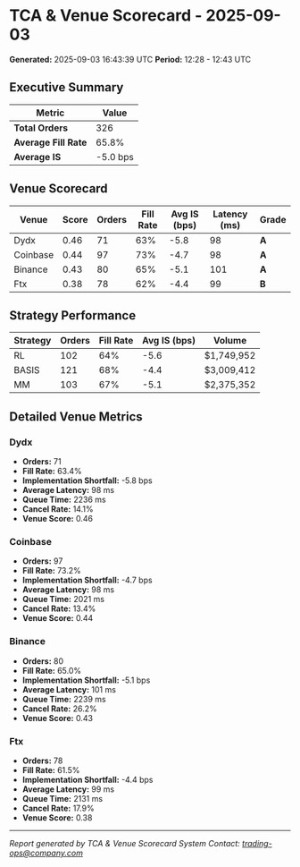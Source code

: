 # TCA & Venue Scorecard - 2025-09-03

**Generated:** 2025-09-03 16:43:39 UTC
**Period:** 12:28 - 12:43 UTC

## Executive Summary

| Metric | Value |
|--------|-------|
| **Total Orders** | 326 |
| **Average Fill Rate** | 65.8% |
| **Average IS** | -5.0 bps |

## Venue Scorecard

| Venue | Score | Orders | Fill Rate | Avg IS (bps) | Latency (ms) | Grade |
|-------|-------|--------|-----------|--------------|--------------|-------|
| Dydx | 0.46 | 71 | 63% | -5.8 | 98 | **A** |
| Coinbase | 0.44 | 97 | 73% | -4.7 | 98 | **A** |
| Binance | 0.43 | 80 | 65% | -5.1 | 101 | **A** |
| Ftx | 0.38 | 78 | 62% | -4.4 | 99 | **B** |

## Strategy Performance

| Strategy | Orders | Fill Rate | Avg IS (bps) | Volume |
|----------|--------|-----------|--------------|--------|
| RL | 102 | 64% | -5.6 | $1,749,952 |
| BASIS | 121 | 68% | -4.4 | $3,009,412 |
| MM | 103 | 67% | -5.1 | $2,375,352 |

## Detailed Venue Metrics

### Dydx

- **Orders:** 71
- **Fill Rate:** 63.4%
- **Implementation Shortfall:** -5.8 bps
- **Average Latency:** 98 ms
- **Queue Time:** 2236 ms
- **Cancel Rate:** 14.1%
- **Venue Score:** 0.46

### Coinbase

- **Orders:** 97
- **Fill Rate:** 73.2%
- **Implementation Shortfall:** -4.7 bps
- **Average Latency:** 98 ms
- **Queue Time:** 2021 ms
- **Cancel Rate:** 13.4%
- **Venue Score:** 0.44

### Binance

- **Orders:** 80
- **Fill Rate:** 65.0%
- **Implementation Shortfall:** -5.1 bps
- **Average Latency:** 101 ms
- **Queue Time:** 2239 ms
- **Cancel Rate:** 26.2%
- **Venue Score:** 0.43

### Ftx

- **Orders:** 78
- **Fill Rate:** 61.5%
- **Implementation Shortfall:** -4.4 bps
- **Average Latency:** 99 ms
- **Queue Time:** 2131 ms
- **Cancel Rate:** 17.9%
- **Venue Score:** 0.38


---

*Report generated by TCA & Venue Scorecard System*
*Contact: trading-ops@company.com*
